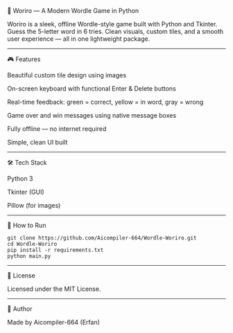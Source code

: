 🧩 Woriro — A Modern Wordle Game in Python

Woriro is a sleek, offline Wordle-style game built with Python and Tkinter.
Guess the 5-letter word in 6 tries. Clean visuals, custom tiles, and a smooth user experience — all in one lightweight package.


---

🎮 Features

Beautiful custom tile design using images

On-screen keyboard with functional Enter & Delete buttons

Real-time feedback: green = correct, yellow = in word, gray = wrong

Game over and win messages using native message boxes

Fully offline — no internet required

Simple, clean UI built



---

🛠️ Tech Stack

Python 3

Tkinter (GUI)

Pillow (for images)



---

🚀 How to Run

~~~
git clone https://github.com/Aicompiler-664/Wordle-Woriro.git
cd Wordle-Woriro
pip install -r requirements.txt
python main.py
~~~

---

📄 License

Licensed under the MIT License.


---

👤 Author

Made by Aicompiler-664 (Erfan)
